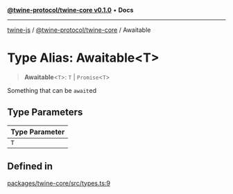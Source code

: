 [**@twine-protocol/twine-core v0.1.0**](../index.md) • **Docs**

***

[twine-js](../../../index.md) / [@twine-protocol/twine-core](../index.md) / Awaitable

# Type Alias: Awaitable\<T\>

> **Awaitable**\<`T`\>: `T` \| `Promise`\<`T`\>

Something that can be `await`ed

## Type Parameters

| Type Parameter |
| ------ |
| `T` |

## Defined in

[packages/twine-core/src/types.ts:9](https://github.com/twine-protocol/twine-js/blob/3800995f9c83f4f5711bcf3062ea754a1e4448ce/packages/twine-core/src/types.ts#L9)
